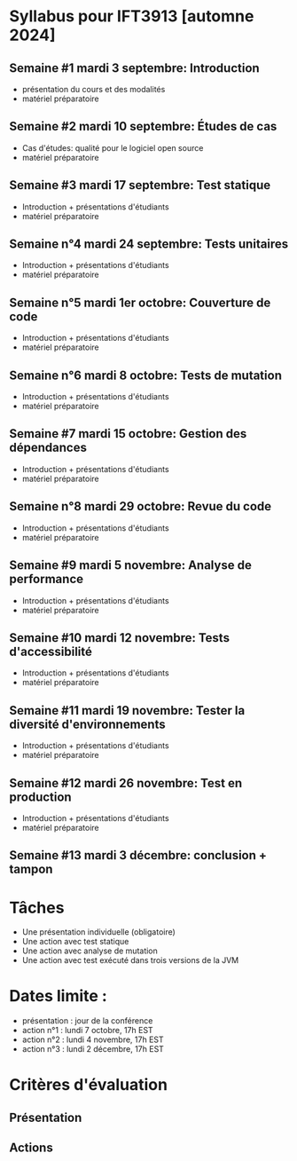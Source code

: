# Syllabus pour IFT3913 [automne 2024]

## Semaine #1 mardi 3 septembre: Introduction
- présentation du cours et des modalités
- matériel préparatoire
 
## Semaine #2 mardi 10 septembre: Études de cas
- Cas d'études: qualité pour le logiciel open source
- matériel préparatoire
 
## Semaine #3 mardi 17 septembre: Test statique
- Introduction + présentations d'étudiants
- matériel préparatoire
 
## Semaine n°4 mardi 24 septembre: Tests unitaires
- Introduction + présentations d'étudiants
- matériel préparatoire
 
## Semaine n°5 mardi 1er octobre: Couverture de code
- Introduction + présentations d'étudiants
- matériel préparatoire
 
## Semaine n°6 mardi 8 octobre: Tests de mutation
- Introduction + présentations d'étudiants
- matériel préparatoire
 
## Semaine #7 mardi 15 octobre: Gestion des dépendances
- Introduction + présentations d'étudiants
- matériel préparatoire
 
## Semaine n°8 mardi 29 octobre: Revue du code
- Introduction + présentations d'étudiants
- matériel préparatoire
 
## Semaine #9 mardi 5 novembre: Analyse de performance
- Introduction + présentations d'étudiants
- matériel préparatoire
 
## Semaine #10 mardi 12 novembre: Tests d'accessibilité
- Introduction + présentations d'étudiants
- matériel préparatoire
 
## Semaine #11 mardi 19 novembre: Tester la diversité d'environnements
- Introduction + présentations d'étudiants
- matériel préparatoire
 
## Semaine #12 mardi 26 novembre: Test en production
- Introduction + présentations d'étudiants
- matériel préparatoire
 
## Semaine #13 mardi 3 décembre: conclusion + tampon 

# Tâches
- Une présentation individuelle (obligatoire)
- Une action avec test statique
- Une action avec analyse de mutation
- Une action avec test exécuté dans trois versions de la JVM

# Dates limite :
- présentation : jour de la conférence
- action n°1 : lundi 7 octobre, 17h EST
- action n°2 : lundi 4 novembre, 17h EST
- action n°3 : lundi 2 décembre, 17h EST

# Critères d'évaluation

## Présentation

## Actions

